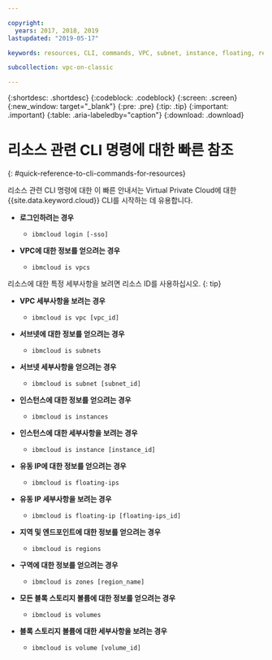 ```yaml
---

copyright:
  years: 2017, 2018, 2019
lastupdated: "2019-05-17"

keywords: resources, CLI, commands, VPC, subnet, instance, floating, region, endpoint, zone, storage

subcollection: vpc-on-classic

---
```


{:shortdesc: .shortdesc}
{:codeblock: .codeblock}
{:screen: .screen}
{:new_window: target="_blank"}
{:pre: .pre}
{:tip: .tip}
{:important: .important}
{:table: .aria-labeledby="caption"}
{:download: .download}

# 리소스 관련 CLI 명령에 대한 빠른 참조
{: #quick-reference-to-cli-commands-for-resources}

리소스 관련 CLI 명령에 대한 이 빠른 안내서는 Virtual Private Cloud에 대한 {{site.data.keyword.cloud}} CLI를 시작하는 데 유용합니다.

* **로그인하려는 경우**

  * `ibmcloud login [-sso]`

* **VPC에 대한 정보를 얻으려는 경우**

  * `ibmcloud is vpcs`
  
리소스에 대한 특정 세부사항을 보려면 리소스 ID를 사용하십시오.
{: tip}

* **VPC 세부사항을 보려는 경우** 

  * `ibmcloud is vpc [vpc_id]` 

* **서브넷에 대한 정보를 얻으려는 경우** 

  * `ibmcloud is subnets`

* **서브넷 세부사항을 얻으려는 경우**

  * `ibmcloud is subnet [subnet_id]`

* **인스턴스에 대한 정보를 얻으려는 경우**

  * `ibmcloud is instances` 

* **인스턴스에 대한 세부사항을 보려는 경우** 

  * `ibmcloud is instance [instance_id]`

* **유동 IP에 대한 정보를 얻으려는 경우** 

  * `ibmcloud is floating-ips`  

* **유동 IP 세부사항을 보려는 경우**

  * `ibmcloud is floating-ip [floating-ips_id]`

* **지역 및 엔드포인트에 대한 정보를 얻으려는 경우**

  * `ibmcloud is regions`

* **구역에 대한 정보를 얻으려는 경우** 

  * `ibmcloud is zones [region_name]`
  
* **모든 블록 스토리지 볼륨에 대한 정보를 얻으려는 경우**

  * `ibmcloud is volumes`
  
* **블록 스토리지 볼륨에 대한 세부사항을 보려는 경우**

  * `ibmcloud is volume [volume_id]`
